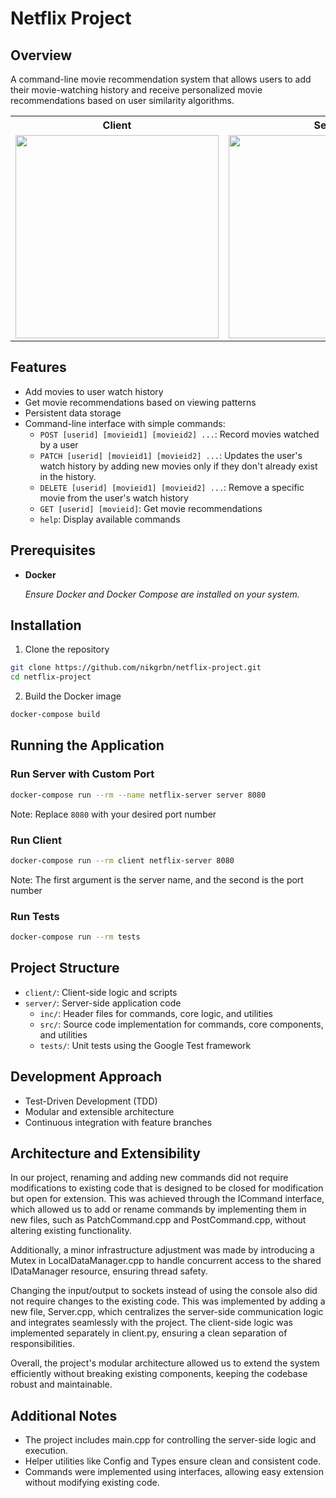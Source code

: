 # Netflix Project

## Overview
A command-line movie recommendation system that allows users to add their movie-watching history and receive personalized movie recommendations based on user similarity algorithms.

<table>
  <tr>
    <th>Client</th>
    <th>Server</th>
  </tr>
  <tr>
    <td>
      <img src="https://github.com/nikgrbn/netflix-project/blob/feature/NP-58-READMEfile/assets/client.png" width="325"/>
    </td>
    <td>
      <img src="https://github.com/nikgrbn/netflix-project/blob/feature/NP-58-READMEfile/assets/server.png" width="325"/>
    </td>
  </tr>
</table>


## Features
- Add movies to user watch history
- Get movie recommendations based on viewing patterns
- Persistent data storage
- Command-line interface with simple commands:
  - `POST [userid] [movieid1] [movieid2] ...`: Record movies watched by a user
  - `PATCH [userid] [movieid1] [movieid2] ...`: Updates the user's watch history by adding new movies only if they don't already exist in the history.
  - `DELETE [userid] [movieid1] [movieid2] ...`: Remove a specific movie from the user's watch       history
  - `GET [userid] [movieid]`: Get movie recommendations
  - `help`: Display available commands

## Prerequisites
- **Docker**
  
    *Ensure Docker and Docker Compose are installed on your system.*

## Installation

1. Clone the repository
```bash
git clone https://github.com/nikgrbn/netflix-project.git
cd netflix-project
```

2. Build the Docker image
```bash
docker-compose build
```

## Running the Application

### Run Server with Custom Port
```bash
docker-compose run --rm --name netflix-server server 8080
```
Note: Replace `8080` with your desired port number

### Run Client
```bash
docker-compose run --rm client netflix-server 8080
```
Note: The first argument is the server name, and the second is the port number

### Run Tests
```bash
docker-compose run --rm tests
```

## Project Structure
- `client/`: Client-side logic and scripts 
- `server/`: Server-side application code
  - `inc/`: Header files for commands, core logic, and utilities
  - `src/`: Source code implementation for commands, core components, and utilities
  - `tests/`: Unit tests using the Google Test framework


## Development Approach
- Test-Driven Development (TDD)
- Modular and extensible architecture
- Continuous integration with feature branches

## Architecture and Extensibility
In our project, renaming and adding new commands did not require modifications to existing code that is designed to be closed for modification but open for extension. This was achieved through the ICommand interface, which allowed us to add or rename commands by implementing them in new files, such as PatchCommand.cpp and PostCommand.cpp, without altering existing functionality.

Additionally, a minor infrastructure adjustment was made by introducing a Mutex in LocalDataManager.cpp to handle concurrent access to the shared IDataManager resource, ensuring thread safety.

Changing the input/output to sockets instead of using the console also did not require changes to the existing code. This was implemented by adding a new file, Server.cpp, which centralizes the server-side communication logic and integrates seamlessly with the project. The client-side logic was implemented separately in client.py, ensuring a clean separation of responsibilities.

Overall, the project's modular architecture allowed us to extend the system efficiently without breaking existing components, keeping the codebase robust and maintainable.

 ## Additional Notes
- The project includes main.cpp for controlling the server-side logic and execution.
- Helper utilities like Config and Types ensure clean and consistent code.
- Commands were implemented using interfaces, allowing easy extension without modifying existing code.

